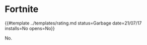 # Fortnite

{{#template ../templates/rating.md status=Garbage date=21/07/17 installs=No opens=No}}

No.